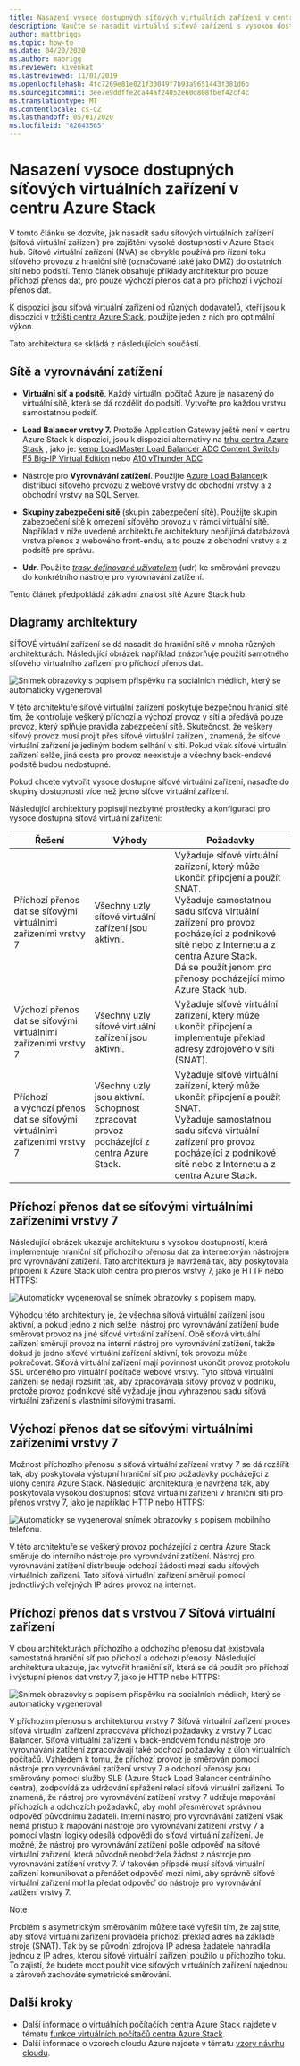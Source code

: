 ```yaml
---
title: Nasazení vysoce dostupných síťových virtuálních zařízení v centru Azure Stack
description: Naučte se nasadit virtuální síťová zařízení s vysokou dostupností na Azure Stack hub.
author: mattbriggs
ms.topic: how-to
ms.date: 04/20/2020
ms.author: mabrigg
ms.reviewer: kivenkat
ms.lastreviewed: 11/01/2019
ms.openlocfilehash: 4fc7269e81e021f30049f7b93a9651443f381d6b
ms.sourcegitcommit: 3ee7e9ddffe2ca44af24052e60d808fbef42cf4c
ms.translationtype: MT
ms.contentlocale: cs-CZ
ms.lasthandoff: 05/01/2020
ms.locfileid: "82643565"
---
```

# <a name="deploy-highly-available-network-virtual-appliances-on-azure-stack-hub"></a>Nasazení vysoce dostupných síťových virtuálních zařízení v centru Azure Stack

V tomto článku se dozvíte, jak nasadit sadu síťových virtuálních zařízení (síťová virtuální zařízení) pro zajištění vysoké dostupnosti v Azure Stack hub. Síťové virtuální zařízení (NVA) se obvykle používá pro řízení toku síťového provozu z hraniční sítě (označované také jako DMZ) do ostatních sítí nebo podsítí. Tento článek obsahuje příklady architektur pro pouze příchozí přenos dat, pro pouze výchozí přenos dat a pro příchozí i výchozí přenos dat.

K dispozici jsou síťová virtuální zařízení od různých dodavatelů, kteří jsou k dispozici v [tržišti centra Azure Stack](https://docs.microsoft.com/azure-stack/operator/azure-stack-marketplace-azure-items), použijte jeden z nich pro optimální výkon.

Tato architektura se skládá z následujících součástí.

## <a name="networking-and-load-balancing"></a>Sítě a vyrovnávání zatížení

-   **Virtuální síť a podsítě**. Každý virtuální počítač Azure je nasazený do virtuální sítě, která se dá rozdělit do podsítí. Vytvořte pro každou vrstvu samostatnou podsíť.

-   **Load Balancer vrstvy 7.** Protože Application Gateway ještě není v centru Azure Stack k dispozici, jsou k dispozici alternativy na [trhu centra Azure Stack](https://docs.microsoft.com/azure-stack/operator/azure-stack-marketplace-azure-items) , jako je: [kemp LoadMaster Load Balancer ADC Content Switch](https://azuremarketplace.microsoft.com/marketplace/apps/kemptech.vlm-azure)/ [F5 Big-IP Virtual Edition](https://azuremarketplace.microsoft.com/marketplace/apps/f5-networks.f5-big-ip-best) nebo [A10 vThunder ADC](https://azuremarketplace.microsoft.com/marketplace/apps/a10networks.vthunder-414-gr1)

-   Nástroje pro **Vyrovnávání zatížení**. Použijte [Azure Load Balancer](https://docs.microsoft.com/azure/load-balancer/load-balancer-overview)k distribuci síťového provozu z webové vrstvy do obchodní vrstvy a z obchodní vrstvy na SQL Server.

-   **Skupiny zabezpečení sítě** (skupin zabezpečení sítě). Použijte skupin zabezpečení sítě k omezení síťového provozu v rámci virtuální sítě. Například v níže uvedené architektuře architektury nepřijímá databázová vrstva přenos z webového front-endu, a to pouze z obchodní vrstvy a z podsítě pro správu.

-   **Udr.** Použijte [*trasy definované uživatelem*](https://docs.microsoft.com/azure/virtual-network/virtual-networks-udr-overview/) (udr) ke směrování provozu do konkrétního nástroje pro vyrovnávání zatížení.

Tento článek předpokládá základní znalost sítě Azure Stack hub.

## <a name="architecture-diagrams"></a>Diagramy architektury

SÍŤOVÉ virtuální zařízení se dá nasadit do hraniční sítě v mnoha různých architekturách. Následující obrázek například znázorňuje použití samotného síťového virtuálního zařízení pro příchozí přenos dat.

![Snímek obrazovky s popisem příspěvku na sociálních médiích, který se automaticky vygeneroval](./media/iaas-architecture-nva-architecture/iaas-architecture-nva-architecture-image1.svg)

V této architektuře síťové virtuální zařízení poskytuje bezpečnou hranicí sítě tím, že kontroluje veškerý příchozí a výchozí provoz v síti a předává pouze provoz, který splňuje pravidla zabezpečení sítě. Skutečnost, že veškerý síťový provoz musí projít přes síťové virtuální zařízení, znamená, že síťové virtuální zařízení je jediným bodem selhání v síti. Pokud však síťové virtuální zařízení selže, jiná cesta pro provoz neexistuje a všechny back-endové podsítě budou nedostupné.

Pokud chcete vytvořit vysoce dostupné síťové virtuální zařízení, nasaďte do skupiny dostupnosti více než jedno síťové virtuální zařízení.

Následující architektury popisují nezbytné prostředky a konfiguraci pro vysoce dostupná síťová virtuální zařízení:

| Řešení | Výhody | Požadavky |
| --- | --- | --- |
| Příchozí přenos dat se síťovými virtuálními zařízeními vrstvy 7 | Všechny uzly síťové virtuální zařízení jsou aktivní. | Vyžaduje síťové virtuální zařízení, který může ukončit připojení a použít SNAT.<br>Vyžaduje samostatnou sadu síťová virtuální zařízení pro provoz pocházející z podnikové sítě nebo z Internetu a z centra Azure Stack.<br>Dá se použít jenom pro přenosy pocházející mimo Azure Stack hub.  |
| Výchozí přenos dat se síťovými virtuálními zařízeními vrstvy 7 | Všechny uzly síťové virtuální zařízení jsou aktivní. | Vyžaduje síťové virtuální zařízení, který může ukončit připojení a implementuje překlad adresy zdrojového v síti (SNAT). |
| Příchozí a výchozí přenos dat se síťovými virtuálními zařízeními vrstvy 7 | Všechny uzly jsou aktivní.<br>Schopnost zpracovat provoz pocházející z centra Azure Stack. | Vyžaduje síťové virtuální zařízení, který může ukončit připojení a použít SNAT.<br>Vyžaduje samostatnou sadu síťová virtuální zařízení pro provoz pocházející z podnikové sítě nebo z Internetu a z centra Azure Stack. |

## <a name="ingress-with-layer-7-nvas"></a>Příchozí přenos dat se síťovými virtuálními zařízeními vrstvy 7

Následující obrázek ukazuje architekturu s vysokou dostupností, která implementuje hraniční síť příchozího přenosu dat za internetovým nástrojem pro vyrovnávání zatížení. Tato architektura je navržená tak, aby poskytovala připojení k Azure Stack úloh centra pro přenos vrstvy 7, jako je HTTP nebo HTTPS:

![Automaticky vygeneroval se snímek obrazovky s popisem mapy.](./media/iaas-architecture-nva-architecture/iaas-architecture-nva-architecture-image2.svg)

Výhodou této architektury je, že všechna síťová virtuální zařízení jsou aktivní, a pokud jedno z nich selže, nástroj pro vyrovnávání zatížení bude směrovat provoz na jiné síťové virtuální zařízení. Obě síťová virtuální zařízení směrují provoz na interní nástroj pro vyrovnávání zatížení, takže dokud je jedno síťové virtuální zařízení aktivní, tok provozu může pokračovat. Síťová virtuální zařízení mají povinnost ukončit provoz protokolu SSL určeného pro virtuální počítače webové vrstvy. Tyto síťová virtuální zařízení se nedají rozšířit tak, aby zpracovávala síťový provoz v podniku, protože provoz podnikové sítě vyžaduje jinou vyhrazenou sadu síťová virtuální zařízení s vlastními síťovými trasami.

## <a name="egress-with-layer-7-nvas"></a>Výchozí přenos dat se síťovými virtuálními zařízeními vrstvy 7

Možnost příchozího přenosu s síťová virtuální zařízení vrstvy 7 se dá rozšířit tak, aby poskytovala výstupní hraniční síť pro požadavky pocházející z úlohy centra Azure Stack. Následující architektura je navržena tak, aby poskytovala vysokou dostupnost síťová virtuální zařízení v hraniční síti pro přenos vrstvy 7, jako je například HTTP nebo HTTPS:

![Automaticky se vygeneroval snímek obrazovky s popisem mobilního telefonu.](./media/iaas-architecture-nva-architecture/iaas-architecture-nva-architecture-image4.svg)

V této architektuře se veškerý provoz pocházející z centra Azure Stack směruje do interního nástroje pro vyrovnávání zatížení. Nástroj pro vyrovnávání zatížení distribuuje odchozí žádosti mezi sadu síťových virtuálních zařízení. Tato síťová virtuální zařízení směrují pomocí jednotlivých veřejných IP adres provoz na internet.

## <a name="ingress-egress-with-layer-7--nvas"></a>Příchozí přenos dat s vrstvou 7 Síťová virtuální zařízení

V obou architekturách příchozího a odchozího přenosu dat existovala samostatná hraniční síť pro příchozí a odchozí přenosy. Následující architektura ukazuje, jak vytvořit hraniční síť, která se dá použít pro příchozí i výstupní přenos dat vrstvy 7, jako je HTTP nebo HTTPS:

![Snímek obrazovky s popisem příspěvku na sociálních médiích, který se automaticky vygeneroval](./media/iaas-architecture-nva-architecture/iaas-architecture-nva-architecture-image4.svg)

V příchozím přenosu s architekturou vrstvy 7 Síťová virtuální zařízení proces síťová virtuální zařízení zpracovává příchozí požadavky z vrstvy 7 Load Balancer. Síťová virtuální zařízení v back-endovém fondu nástroje pro vyrovnávání zatížení zpracovávají také odchozí požadavky z úloh virtuálních počítačů. Vzhledem k tomu, že příchozí provoz je směrován pomocí nástroje pro vyrovnávání zatížení vrstvy 7 a odchozí přenosy jsou směrovány pomocí služby SLB (Azure Stack Load Balancer centrálního centra), zodpovídá za udržování spřažení relací síťová virtuální zařízení. To znamená, že nástroj pro vyrovnávání zatížení vrstvy 7 udržuje mapování příchozích a odchozích požadavků, aby mohl přesměrovat správnou odpověď původnímu žadateli. Interní nástroj pro vyrovnávání zatížení však nemá přístup k mapování nástroje pro vyrovnávání zatížení vrstvy 7 a pomocí vlastní logiky odesílá odpovědi do síťová virtuální zařízení. Je možné, že nástroj pro vyrovnávání zatížení pošle odpověď na síťové virtuální zařízení, která původně neobdržela žádost z nástroje pro vyrovnávání zatížení vrstvy 7. V takovém případě musí síťová virtuální zařízení komunikovat a přenášet odpověď mezi nimi, aby správně síťové virtuální zařízení mohla předat odpověď do nástroje pro vyrovnávání zatížení vrstvy 7.

> [!Note]  
> Problém s asymetrickým směrováním můžete také vyřešit tím, že zajistíte, aby síťová virtuální zařízení prováděla příchozí překlad adres na základě stroje (SNAT). Tak by se původní zdrojová IP adresa žadatele nahradila jednou z IP adres, kterou síťové virtuální zařízení použilo u příchozího toku. To zajistí, že budete moct použít více síťových virtuálních zařízení najednou a zároveň zachováte symetrické směrování.

## <a name="next-steps"></a>Další kroky

- Další informace o virtuálních počítačích centra Azure Stack najdete v tématu [funkce virtuálních počítačů centra Azure Stack](azure-stack-vm-considerations.md).  
- Další informace o vzorech cloudu Azure najdete v tématu [vzory návrhu cloudu](https://docs.microsoft.com/azure/architecture/patterns).
